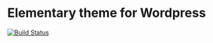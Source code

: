 # Elementary theme for Wordpress

[![Build Status](https://travis-ci.com/abhn/Elementary-Wordpress.svg?branch=master)](https://travis-ci.com/abhn/Elementary-Wordpress)
